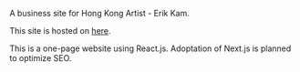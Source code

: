 A business site for Hong Kong Artist - Erik Kam.

This site is hosted on [here](https://erikkamstudio.com/).

This is a one-page website using React.js. 
Adoptation of Next.js is planned to optimize SEO.